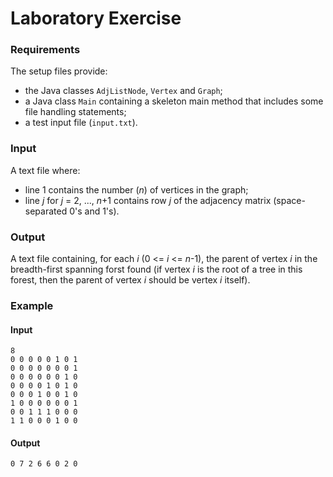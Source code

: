 # Laboratory Exercise

### Requirements
The setup files provide:

* the Java classes `AdjListNode`, `Vertex` and `Graph`;
* a Java class `Main` containing a skeleton main method that includes some file handling statements;
* a test input file (`input.txt`).

### Input
A text file where:

* line 1 contains the number (_n_) of vertices in the graph;
* line _j_ for _j_ = 2, ..., _n_+1 contains row _j_ of the adjacency matrix (space-separated 0's and 1's).

### Output
A text file containing, for each _i_ (0 <= _i_ <= _n_-1), the parent of vertex _i_ in the breadth-first spanning forst found (if vertex _i_ is the root of a tree in this forest, then the parent of vertex _i_ should be vertex _i_ itself).

### Example

#### Input
```
8
0 0 0 0 0 1 0 1
0 0 0 0 0 0 0 1
0 0 0 0 0 0 1 0
0 0 0 0 1 0 1 0
0 0 0 1 0 0 1 0
1 0 0 0 0 0 0 1
0 0 1 1 1 0 0 0
1 1 0 0 0 1 0 0
```

#### Output
```
0 7 2 6 6 0 2 0
```